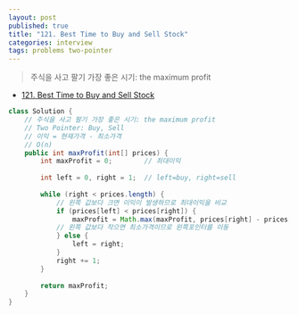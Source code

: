 ```yaml
---
layout: post
published: true
title: "121. Best Time to Buy and Sell Stock"
categories: interview
tags: problems two-pointer
---
```


> 주식을 사고 팔기 가장 좋은 시기: the maximum profit

- [121. Best Time to Buy and Sell Stock](https://leetcode.com/problems/best-time-to-buy-and-sell-stock/)

```java
class Solution {
    // 주식을 사고 팔기 가장 좋은 시기: the maximum profit
    // Two Pointer: Buy, Sell
    // 이익 = 현재가격 - 최소가격
    // O(n)
    public int maxProfit(int[] prices) {
        int maxProfit = 0;        // 최대이익
        
        int left = 0, right = 1;  // left=buy, right=sell
        
        while (right < prices.length) {
            // 왼쪽 값보다 크면 이익이 발생하므로 최대이익을 비교
            if (prices[left] < prices[right]) {
                maxProfit = Math.max(maxProfit, prices[right] - prices[left]);
            // 왼쪽 값보다 작으면 최소가격이므로 왼쪽포인터를 이동
            } else {
                left = right;
            }
            right += 1;
        }
        
        return maxProfit;
    }
}
```